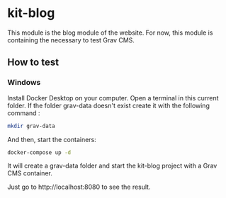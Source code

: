 # kit-blog

This module is the blog module of the website. For now, this module is containing the necessary to test Grav CMS.

## How to test

### Windows
Install Docker Desktop on your computer. Open a terminal in this current folder. If the folder grav-data doesn't exist 
create it with the following command :
```bash
mkdir grav-data
```

And then, start the containers:
```bash
docker-compose up -d
```
It will create a grav-data folder and start the kit-blog project with a Grav CMS container.

Just go to http://localhost:8080 to see the result.